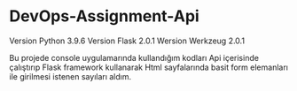 # DevOps-Assignment-Api

Version Python 3.9.6
Version Flask 2.0.1
Wersion Werkzeug 2.0.1


Bu projede console uygulamarında kullandığım kodları Api içerisinde çalıştırıp Flask framework kullanarak Html sayfalarında basit form elemanları ile girilmesi istenen sayıları aldım.


